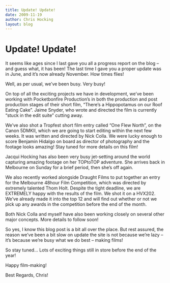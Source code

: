 ```yaml
---
title: Update! Update!
date: 2009-11-19
author: Chris Hocking
layout: blog
---
```

# Update! Update!

It seems like ages since I last gave you all a progress report on the blog – and guess what, it has been! The last time I gave you a proper update was in June, and it’s now already November. How times flies!

Well, as per usual, we’ve been busy. Very busy!

On top of all the exciting projects we have in development, we’ve been working with Pocketbonfire Production’s in both the production and post production stages of their short film, “There’s a Hippopotamus on our Roof Eating Cake”. Jaime Snyder, who wrote and directed the film is currently “stuck in the edit suite” cutting away.

We’ve also shot a Tropfest short film entry called “One Flew North”, on the Canon 5DMKII, which we are going to start editing within the next few weeks. It was written and directed by Nick Colla. We were lucky enough to score Benjamin Hidalgo on board as director of photography and the footage looks amazing! Stay tuned for more details on this film!

Jacqui Hocking has also been very busy jet-setting around the world capturing amazing footage on her TOPtoTOP adventure. She arrives back in Melbourne on Sunday for a brief period, then she’s off again.

We also recently worked alongside Draught Films to put together an entry for the Melbourne 48hour Film Competition, which was directed by extremely talented Thom Holt. Despite the tight deadline, we are EXTREMELY happy with the results of the film. We shot it on a HVX202. We’ve already made it into the top 12 and will find out whether or not we pick up any awards in the competition before the end of the month.

Both Nick Colla and myself have also been working closely on several other major concepts. More details to follow soon!

So yes, I know this blog post is a bit all over the place. But rest assured, the reason we’ve been a bit slow on update the site is not because we’re lazy – it’s because we’re busy what we do best – making films!

So stay tuned… Lots of exciting things still in store before the end of the year!

Happy film-making!

Best Regards, Chris!